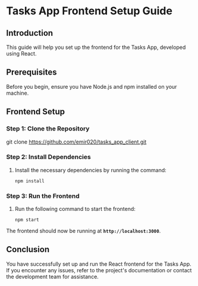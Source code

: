 # **Tasks App Frontend Setup Guide**

## **Introduction**

This guide will help you set up the frontend for the Tasks App, developed using React.

## **Prerequisites**

Before you begin, ensure you have Node.js and npm installed on your machine.

## **Frontend Setup**

### **Step 1: Clone the Repository**

git clone https://github.com/emir020/tasks_app_client.git

### **Step 2: Install Dependencies**

1. Install the necessary dependencies by running the command:

   ```
   npm install
   ```

### **Step 3: Run the Frontend**

1. Run the following command to start the frontend:

   ```
   npm start
   ```

The frontend should now be running at **`http://localhost:3000`**.

## **Conclusion**

You have successfully set up and run the React frontend for the Tasks App. If you encounter any issues, refer to the project's documentation or contact the development team for assistance.
